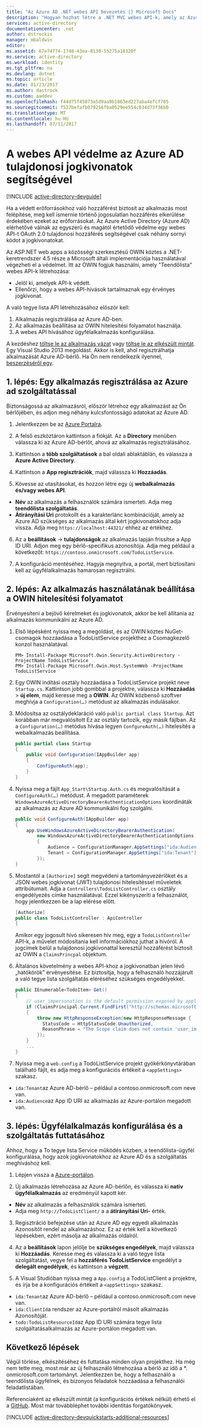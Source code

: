 ```yaml
---
title: "Az Azure AD .NET webes API bevezetés |} Microsoft Docs"
description: "Hogyan hozhat létre a .NET MVC webes API-k, amely az Azure AD a hitelesítéshez és engedélyezéshez."
services: active-directory
documentationcenter: .net
author: dstrockis
manager: mbaldwin
editor: 
ms.assetid: 67e74774-1748-43ea-8130-55275a18320f
ms.service: active-directory
ms.workload: identity
ms.tgt_pltfrm: na
ms.devlang: dotnet
ms.topic: article
ms.date: 01/23/2017
ms.author: dastrock
ms.custom: aaddev
ms.openlocfilehash: f44d75f45073a5d9aa9b1863ed227aba4efcf785
ms.sourcegitcommit: f537befafb079256fba0529ee554c034d73f36b0
ms.translationtype: MT
ms.contentlocale: hu-HU
ms.lasthandoff: 07/11/2017
---
```

# <a name="help-protect-a-web-api-by-using-bearer-tokens-from-azure-ad"></a>A webes API védelme az Azure AD tulajdonosi jogkivonatok segítségével
[!INCLUDE [active-directory-devguide](../../../includes/active-directory-devguide.md)]

Ha a védett erőforrásokhoz való hozzáférést biztosít az alkalmazás most felépítése, meg kell ismernie történő jogosulatlan hozzáférés elkerülése érdekében ezeket az erőforrásokat.
Az Azure Active Directory (Azure AD) elérhetővé válnak az egyszerű és magától értetődő védelme egy webes API-t OAuth 2.0 tulajdonosi hozzáférés segítségével csak néhány sornyi kódot a jogkivonatokat.

Az ASP.NET web apps a közösségi szerkesztésű OWIN köztes a .NET-keretrendszer 4.5 része a Microsoft általi implementációja használatával végezheti el a védelmet. Itt az OWIN fogjuk használni, amely "Teendőlista" webes API-k létrehozása:

* Jelöl ki, amelyek API-k védett.
* Ellenőrzi, hogy a webes API-hívások tartalmaznak egy érvényes jogkivonat.

A való tegye lista API létrehozásához először kell:

1. Alkalmazás regisztrálása az Azure AD-ben.
2. Az alkalmazás beállítása az OWIN hitelesítési folyamatot használja.
3. A webes API hívásához ügyfélalkalmazás konfigurálása.

A kezdéshez [töltse le az alkalmazás vázat](https://github.com/AzureADQuickStarts/WebAPI-Bearer-DotNet/archive/skeleton.zip) vagy [töltse le az elkészült mintát](https://github.com/AzureADQuickStarts/WebAPI-Bearer-DotNet/archive/complete.zip). Egy Visual Studio 2013 megoldást. Akkor is kell, ahol regisztrálhatja alkalmazását Azure AD-bérlő. Ha Ön nem rendelkezik ilyennel, [beszerzéséről egy](active-directory-howto-tenant.md).

## <a name="step-1-register-an-application-with-azure-ad"></a>1. lépés: Egy alkalmazás regisztrálása az Azure ad szolgáltatással
Biztonságossá az alkalmazásról, először létrehoz egy alkalmazást az Ön bérlőjében, és adjon meg néhány kulcsfontosságú adatokat az Azure AD.

1. Jelentkezzen be az [Azure Portalra](https://portal.azure.com).

2. A felső eszköztáron kattintson a fiókját. Az a **Directory** menüben válassza ki az Azure AD-bérlőt, ahová az alkalmazás regisztrálásához.

3. Kattintson a **több szolgáltatások** a bal oldali ablaktáblán, és válassza a **Azure Active Directory**.

4. Kattintson a **App regisztrációk**, majd válassza ki **Hozzáadás**.

5. Kövesse az utasításokat, és hozzon létre egy új **webalkalmazás és/vagy webes API**.
  * **Név** az alkalmazás a felhasználók számára ismerteti. Adja meg **teendőlista szolgáltatás**.
  * **Átirányítási Uri** protokollt és a karakterlánc kombinációját, amely az Azure AD szükséges az alkalmazás által kért jogkivonatokhoz adja vissza. Adja meg `https://localhost:44321/` ehhez az értékhez.

6. Az a **beállítások** -> **tulajdonságok** az alkalmazás lapján frissítse a App ID URI. Adjon meg egy bérlő-specifikus azonosítója. Adja meg például a következőt: `https://contoso.onmicrosoft.com/TodoListService`.

7. A konfiguráció mentéséhez. Hagyja megnyitva, a portál, mert biztosítani kell az ügyfélalkalmazás hamarosan regisztrálni.

## <a name="step-2-set-up-the-app-to-use-the-owin-authentication-pipeline"></a>2. lépés: Az alkalmazás használatának beállítása a OWIN hitelesítési folyamatot
Érvényesíteni a bejövő kérelmeket és jogkivonatok, akkor be kell állítania az alkalmazás kommunikálni az Azure AD.

1. Első lépésként nyissa meg a megoldást, és az OWIN köztes NuGet-csomagok hozzáadása a TodoListService projekthez a Csomagkezelő konzol használatával.

    ```
    PM> Install-Package Microsoft.Owin.Security.ActiveDirectory -ProjectName TodoListService
    PM> Install-Package Microsoft.Owin.Host.SystemWeb -ProjectName TodoListService
    ```

2. Egy OWIN indítási osztály hozzáadása a TodoListService projekt neve `Startup.cs`.  Kattintson jobb gombbal a projektre, válassza ki **Hozzáadás** > **új elem**, majd keresse meg a **OWIN**. Az OWIN közbenső szoftver meghívja a `Configuration(…)` metódust az alkalmazás indulásakor.

3. Módosítsa az osztálydeklaráció való `public partial class Startup`. Azt korábban már megvalósított Ez az osztály tartozik, egy másik fájlban. Az a `Configuration(…)` metódus hívása legyen `ConfgureAuth(…)` hitelesítés a webalkalmazás beállítása.

    ```C#
    public partial class Startup
    {
        public void Configuration(IAppBuilder app)
        {
            ConfigureAuth(app);
        }
    }
    ```

4. Nyissa meg a fájlt `App_Start\Startup.Auth.cs` és megvalósítását a `ConfigureAuth(…)` metódust. A megadott paraméterek `WindowsAzureActiveDirectoryBearerAuthenticationOptions` koordináták az alkalmazás az Azure AD kommunikálni fog szolgálni.

    ```C#
    public void ConfigureAuth(IAppBuilder app)
    {
        app.UseWindowsAzureActiveDirectoryBearerAuthentication(
            new WindowsAzureActiveDirectoryBearerAuthenticationOptions
            {
                Audience = ConfigurationManager.AppSettings["ida:Audience"],
                Tenant = ConfigurationManager.AppSettings["ida:Tenant"]
            });
    }
    ```

5. Mostantól a `[Authorize]` segít megvédeni a tartományvezérlőket és a JSON webes jogkivonat (JWT) tulajdonosi hitelesítéssel műveletek attribútumait. Adja a `Controllers\TodoListController.cs` osztály engedélyezés címke használatával. Ezzel kikényszeríti a felhasználót, hogy jelentkezzen be a lap elérése előtt.

    ```C#
    [Authorize]
    public class TodoListController : ApiController
    {
    ```

    Amikor egy jogosult hívó sikeresen hív meg, egy a `TodoListController` API-k, a művelet módosítania kell információkhoz juthat a hívóról. A jogcímek belül a tulajdonosi jogkivonattal keresztül hozzáférést biztosít az OWIN a `ClaimsPrincpal` objektum.  

6. Általános követelmény a webes API-khoz a jogkivonatban jelen lévő „hatókörök” érvényesítése. Ez biztosítja, hogy a felhasználó hozzájárult a való tegye lista szolgáltatás eléréséhez szükséges engedélyekkel.

    ```C#
    public IEnumerable<TodoItem> Get()
    {
        // user_impersonation is the default permission exposed by applications in Azure AD
        if (ClaimsPrincipal.Current.FindFirst("http://schemas.microsoft.com/identity/claims/scope").Value != "user_impersonation")
        {
            throw new HttpResponseException(new HttpResponseMessage {
              StatusCode = HttpStatusCode.Unauthorized,
              ReasonPhrase = "The Scope claim does not contain 'user_impersonation' or scope claim not found"
            });
        }
        ...
    }
    ```

7. Nyissa meg a `web.config` a TodoListService projekt gyökérkönyvtárában található fájlt, és adja meg a konfigurációs értékeit a `<appSettings>` szakasz.
  * `ida:Tenant`az Azure AD-bérlő – például a contoso.onmicrosoft.com neve van.
  * `ida:Audience`az App ID URI az alkalmazás az Azure-portálon megadott van.

## <a name="step-3-configure-a-client-application-and-run-the-service"></a>3. lépés: Ügyfélalkalmazás konfigurálása és a szolgáltatás futtatásához
Ahhoz, hogy a To tegye lista Service működés közben, a teendőlista-ügyfél konfigurálása, hogy azok jogkivonatokhoz az Azure AD és a szolgáltatás meghíváshoz kell.

1. Lépjen vissza a [Azure-portálon](https://portal.azure.com).

2. Új alkalmazás létrehozása az Azure AD-bérlőn, és válassza ki **natív ügyfélalkalmazás** az eredményül kapott kér.
  * **Név** az alkalmazás a felhasználók számára ismerteti.
  * Adja meg `http://TodoListClient/` a a **átirányítási Uri-** érték.

3. Regisztráció befejezése után az Azure AD egy egyedi alkalmazás Azonosítót rendel az alkalmazáshoz. Ez az érték kell a következő lépésekben, ezért másolja az alkalmazás oldalról.

4. Az a **beállítások** lapon jelölje be **szükséges engedélyek**, majd válassza ki **Hozzáadás**. Keresse meg és válassza ki a való tegye lista szolgáltatást, vegye fel a **hozzáférés TodoListService** engedélyt a **delegált engedélyek**, és kattintson a **végzett**.

5. A Visual Studióban nyissa meg a `App.config` a TodoListClient a projektre, és írja be a konfigurációs értékeit a `<appSettings>` szakasz.

  * `ida:Tenant`az Azure AD-bérlő – például a contoso.onmicrosoft.com neve van.
  * `ida:ClientId`a rendszer az Azure-portálról másolt alkalmazás Azonosítóját.
  * `todo:TodoListResourceId`az App ID URI számára tegye lista szolgáltatásalkalmazás az Azure-portálon megadott van.

## <a name="next-steps"></a>Következő lépések
Végül törlése, elkészítéséhez és futtatása minden olyan projekthez. Ha még nem tette meg, most már az új felhasználó létrehozása a bérlő az idő a *. onmicrosoft.com tartományt. Jelentkezzen be, hogy a felhasználó a teendőlista ügyfélnek, és bizonyos feladatok hozzáadása a felhasználói feladatlistában.

Referenciaként az elkészült mintát (a konfigurációs értékek nélkül) érhető el a [GitHub](https://github.com/AzureADQuickStarts/WebAPI-Bearer-DotNet/archive/complete.zip). Most már továbbléphet további identitás forgatókönyvek.

[!INCLUDE [active-directory-devquickstarts-additional-resources](../../../includes/active-directory-devquickstarts-additional-resources.md)]
